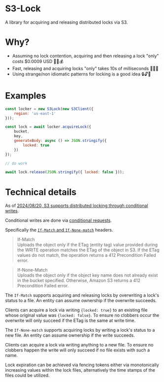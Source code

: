 # S3-Lock

A library for acquiring and releasing distributed locks via S3.

# Why?

- Assuming no lock contention, acquiring and then releasing a lock "only" costs $0.0009 USD 💸🤑💰
- Fast, releasing and acquiring locks "only" takes 10s of milliseconds 🏃💨💨
- Using strange/non idiomatic patterns for locking is a good idea 🔒🔓🔑

# Examples

```javascript
const locker = new S3Lock(new S3Client({
    region: 'us-east-1'
}));

const lock = await locker.acquireLock({
    bucket,
    key,
    generateBody: async () => JSON.stringify({
        locked: true
    })
});

// do work

await lock.release(JSON.stringify({ locked: false }));
```

# Technical details

As of [2024/08/20, S3 supports distributed locking through conditional writes](https://aws.amazon.com/about-aws/whats-new/2024/08/amazon-s3-conditional-writes/).

Conditional writes are done via [conditional requests](https://docs.aws.amazon.com/AmazonS3/latest/userguide/conditional-requests.html). 

Specifically the [`If-Match` and `If-None-match`](https://docs.aws.amazon.com/AmazonS3/latest/API/API_PutObject.html#API_PutObject_RequestSyntax) headers.

> If-Match \
Uploads the object only if the ETag (entity tag) value provided during the WRITE operation matches the ETag of the object in S3. If the ETag values do not match, the operation returns a 412 Precondition Failed error. 

> If-None-Match \
Uploads the object only if the object key name does not already exist in the bucket specified. Otherwise, Amazon S3 returns a 412 Precondition Failed error. 

The `If-Match` supports acquiring and releasing locks by overwriting a lock's status to a file. An entity can assume ownership if the  overwrite succeeds.

Clients can acquire a lock via writing `{locked: true}` to an existing file whose original value was `{locked: false}`. To ensure no clobbers occur the overwrite will only succeed if the ETag is the same at write time.

The `If-None-match` supports acquiring locks by writing a lock's status to a new file. An entity can assume ownership if the write succeeds.

Clients can acquire a lock via writing anything to a new file. To ensure no clobbers happen the write will only succeed if no file exists with such a name.  

Lock expiration can be achieved via fencing tokens either via monotonically increasing values within the lock files, alternatively the time stamps of the files could be utilized.
